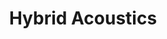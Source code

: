 ---
slug: hybrid-acoustics
type: event
event_type: Concert
title: Hybrid Acoustics
venue: Nikolaïkerk
date_time: 'Sunday, April 23rd, Doors 15:30 / Show: 16:00'
schedule:
    -   time: t15:30
        item: Doors
    -   time: t16:00
        item: $commuta-a-cross-adaptive-laptop-ensemble
    -   time: t16:20
        item: $shall-we-intercorporealities
    -   time: t16:50
        item: $khipukoding
    -   time: t17:20
        item: $listening-to-the-future-landscape
    -   time: t18:00
        item: $saaz-sz
    -   time: t18:20
        item: $live-set
    -   time: t18:40
        item: Headroom
        hidden: True
    -   time: t19:00
        item: End
---